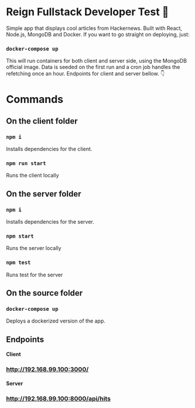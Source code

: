 # Reign Fullstack Developer Test 👑

Simple app that displays cool articles from Hackernews. Built with React, Node.js, MongoDB and Docker.
If you want to go straight on deploying, just:

### `docker-compose up`

This will run containers for both client and server side, using the MongoDB official image.
Data is seeded on the first run and a cron job handles the refetching once an hour.
Endpoints for client and server bellow. 👇

# Commands

## On the client folder

### `npm i`

Installs dependencies for the client.

### `npm run start`

Runs the client locally

## On the server folder

### `npm i`

Installs dependencies for the server.

### `npm start`

Runs the server locally

### `npm test`

Runs test for the server

## On the source folder

### `docker-compose up`

Deploys a dockerized version of the app.

## Endpoints

#### Client

### http://192.168.99.100:3000/

#### Server

### http://192.168.99.100:8000/api/hits
